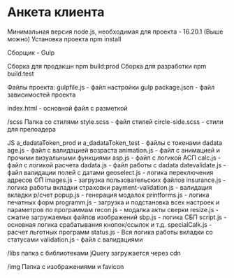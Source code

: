 
# Анкета клиента

Минимальная версия node.js, необходимая для проекта - 16.20.1 (Выше можно)
Установка проекта npm install

Сборщик - Gulp

Сборка для продакшн npm build:prod
Сборка для разработки npm build:test

Файлы проекта:
gulpfile.js - файл настройки gulp
package.json - файл зависимостей проекта

index.html - основной файл с разметкой

/scss
Папка со стилями
style.scss - файл стилей
circle-side.scss - стили для прелоадера 

JS
a_dadataToken_prod и a_dadataToken_test - файлы с токенами dadata
age.js - файл с валидацией возраста
animation.js - файл с анимацией и прочими визуальными функциями
asp.js - файл с логикой АСП
calc.js - файл с логикой расчета
dadata.js - файл работы с dadata 
datevalidate.js - файл валидации полей с датами
geoselect.js - логика переключения адресов ОП
images.js - загрузка пользовательских файлов
insurance.js - логика работы вкладки страховки
payment-validation.js - валидация вкладки р/счет
popup.js - генерация модалок
printforms.js - логика печатных форм
programm.js - загрузка и подстановка всех настроек и параметров по программам
recon.js - модалка акты сверки
resize.js - сжатие загружаемых файлов изображений
sbp.js - логика СБП
script.js - основная логика срабатывания кнопок/ссылок и т.д.
specialCalk.js - расчет льготных программ
status.js - Вся логика работы вкладки со статусами
validation.js - файл с валидациями

/libs
папка с библиотеками
jQuery загружается через cdn

/img
Папка с изображениями и favicon